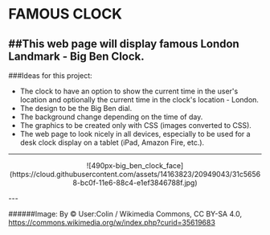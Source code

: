 FAMOUS CLOCK
===

##This web page will display famous London Landmark - Big Ben Clock. 
---

###Ideas for this project:
* The clock to have an option to show the current time in the user's location and optionally the current time in the clock's location - London.
* The design to be the Big Ben dial.
* The background change depending on the time of day.
* The graphics to be created only with CSS (images converted to CSS).
* The web page to look nicely in all devices, especially to be used for a desk clock display on a tablet (iPad, Amazon Fire, etc.).

---
<p align="center">
![490px-big_ben_clock_face](https://cloud.githubusercontent.com/assets/14163823/20949043/31c56568-bc0f-11e6-88c4-e1ef3846788f.jpg)
</p>
---

######Image: By © User:Colin / Wikimedia Commons, CC BY-SA 4.0, https://commons.wikimedia.org/w/index.php?curid=35619683


